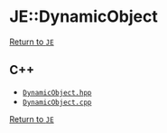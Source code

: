 # JE::DynamicObject

[Return to `JE`](/docs/je.md)

## C++

- [`DynamicObject.hpp`](/src/je/DynamicObject.hpp)
- [`DynamicObject.cpp`](/src/je/DynamicObject.cpp)

[Return to `JE`](/docs/je.md)